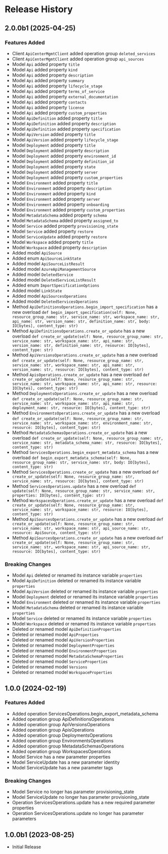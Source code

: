 # Release History

## 2.0.0b1 (2025-04-25)

### Features Added

  - Client `ApiCenterMgmtClient` added operation group `deleted_services`
  - Client `ApiCenterMgmtClient` added operation group `api_sources`
  - Model `Api` added property `title`
  - Model `Api` added property `kind`
  - Model `Api` added property `description`
  - Model `Api` added property `summary`
  - Model `Api` added property `lifecycle_stage`
  - Model `Api` added property `terms_of_service`
  - Model `Api` added property `external_documentation`
  - Model `Api` added property `contacts`
  - Model `Api` added property `license`
  - Model `Api` added property `custom_properties`
  - Model `ApiDefinition` added property `title`
  - Model `ApiDefinition` added property `description`
  - Model `ApiDefinition` added property `specification`
  - Model `ApiVersion` added property `title`
  - Model `ApiVersion` added property `lifecycle_stage`
  - Model `Deployment` added property `title`
  - Model `Deployment` added property `description`
  - Model `Deployment` added property `environment_id`
  - Model `Deployment` added property `definition_id`
  - Model `Deployment` added property `state`
  - Model `Deployment` added property `server`
  - Model `Deployment` added property `custom_properties`
  - Model `Environment` added property `title`
  - Model `Environment` added property `description`
  - Model `Environment` added property `kind`
  - Model `Environment` added property `server`
  - Model `Environment` added property `onboarding`
  - Model `Environment` added property `custom_properties`
  - Model `MetadataSchema` added property `schema`
  - Model `MetadataSchema` added property `assigned_to`
  - Model `Service` added property `provisioning_state`
  - Model `Service` added property `restore`
  - Model `ServiceUpdate` added property `restore`
  - Model `Workspace` added property `title`
  - Model `Workspace` added property `description`
  - Added model `ApiSource`
  - Added enum `ApiSourceLinkState`
  - Added model `ApiSourceListResult`
  - Added model `AzureApiManagementSource`
  - Added model `DeletedService`
  - Added model `DeletedServiceListResult`
  - Added enum `ImportSpecificationOptions`
  - Added model `LinkState`
  - Added model `ApiSourcesOperations`
  - Added model `DeletedServicesOperations`
  - Method `ApiDefinitionsOperations.begin_import_specification` has a new overload `def begin_import_specification(self: None, resource_group_name: str, service_name: str, workspace_name: str, api_name: str, version_name: str, definition_name: str, body: IO[bytes], content_type: str)`
  - Method `ApiDefinitionsOperations.create_or_update` has a new overload `def create_or_update(self: None, resource_group_name: str, service_name: str, workspace_name: str, api_name: str, version_name: str, definition_name: str, resource: IO[bytes], content_type: str)`
  - Method `ApiVersionsOperations.create_or_update` has a new overload `def create_or_update(self: None, resource_group_name: str, service_name: str, workspace_name: str, api_name: str, version_name: str, resource: IO[bytes], content_type: str)`
  - Method `ApisOperations.create_or_update` has a new overload `def create_or_update(self: None, resource_group_name: str, service_name: str, workspace_name: str, api_name: str, resource: IO[bytes], content_type: str)`
  - Method `DeploymentsOperations.create_or_update` has a new overload `def create_or_update(self: None, resource_group_name: str, service_name: str, workspace_name: str, api_name: str, deployment_name: str, resource: IO[bytes], content_type: str)`
  - Method `EnvironmentsOperations.create_or_update` has a new overload `def create_or_update(self: None, resource_group_name: str, service_name: str, workspace_name: str, environment_name: str, resource: IO[bytes], content_type: str)`
  - Method `MetadataSchemasOperations.create_or_update` has a new overload `def create_or_update(self: None, resource_group_name: str, service_name: str, metadata_schema_name: str, resource: IO[bytes], content_type: str)`
  - Method `ServicesOperations.begin_export_metadata_schema` has a new overload `def begin_export_metadata_schema(self: None, resource_group_name: str, service_name: str, body: IO[bytes], content_type: str)`
  - Method `ServicesOperations.create_or_update` has a new overload `def create_or_update(self: None, resource_group_name: str, service_name: str, resource: IO[bytes], content_type: str)`
  - Method `ServicesOperations.update` has a new overload `def update(self: None, resource_group_name: str, service_name: str, properties: IO[bytes], content_type: str)`
  - Method `WorkspacesOperations.create_or_update` has a new overload `def create_or_update(self: None, resource_group_name: str, service_name: str, workspace_name: str, resource: IO[bytes], content_type: str)`
  - Method `ApiSourcesOperations.create_or_update` has a new overload `def create_or_update(self: None, resource_group_name: str, service_name: str, workspace_name: str, api_source_name: str, resource: ApiSource, content_type: str)`
  - Method `ApiSourcesOperations.create_or_update` has a new overload `def create_or_update(self: None, resource_group_name: str, service_name: str, workspace_name: str, api_source_name: str, resource: IO[bytes], content_type: str)`

### Breaking Changes

  - Model `Api` deleted or renamed its instance variable `properties`
  - Model `ApiDefinition` deleted or renamed its instance variable `properties`
  - Model `ApiVersion` deleted or renamed its instance variable `properties`
  - Model `Deployment` deleted or renamed its instance variable `properties`
  - Model `Environment` deleted or renamed its instance variable `properties`
  - Model `MetadataSchema` deleted or renamed its instance variable `properties`
  - Model `Service` deleted or renamed its instance variable `properties`
  - Model `Workspace` deleted or renamed its instance variable `properties`
  - Deleted or renamed model `ApiDefinitionProperties`
  - Deleted or renamed model `ApiProperties`
  - Deleted or renamed model `ApiVersionProperties`
  - Deleted or renamed model `DeploymentProperties`
  - Deleted or renamed model `EnvironmentProperties`
  - Deleted or renamed model `MetadataSchemaProperties`
  - Deleted or renamed model `ServiceProperties`
  - Deleted or renamed model `Versions`
  - Deleted or renamed model `WorkspaceProperties`

## 1.0.0 (2024-02-19)

### Features Added

  - Added operation ServicesOperations.begin_export_metadata_schema
  - Added operation group ApiDefinitionsOperations
  - Added operation group ApiVersionsOperations
  - Added operation group ApisOperations
  - Added operation group DeploymentsOperations
  - Added operation group EnvironmentsOperations
  - Added operation group MetadataSchemasOperations
  - Added operation group WorkspacesOperations
  - Model Service has a new parameter properties
  - Model ServiceUpdate has a new parameter identity
  - Model ServiceUpdate has a new parameter tags

### Breaking Changes

  - Model Service no longer has parameter provisioning_state
  - Model ServiceUpdate no longer has parameter provisioning_state
  - Operation ServicesOperations.update has a new required parameter properties
  - Operation ServicesOperations.update no longer has parameter parameters

## 1.0.0b1 (2023-08-25)

* Initial Release
